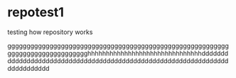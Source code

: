 # repotest1
testing how repository works

ggggggggggggggggggggggggggggggggggggggggggggggggggggggggggggggggggggggggggggggghhhhhhhhhhhhhhhhhhhhhhhhhhhhhhhdddddddddddddddddddddddddddddddddddddddddddddddddddddddddddddddddddddddddddd
